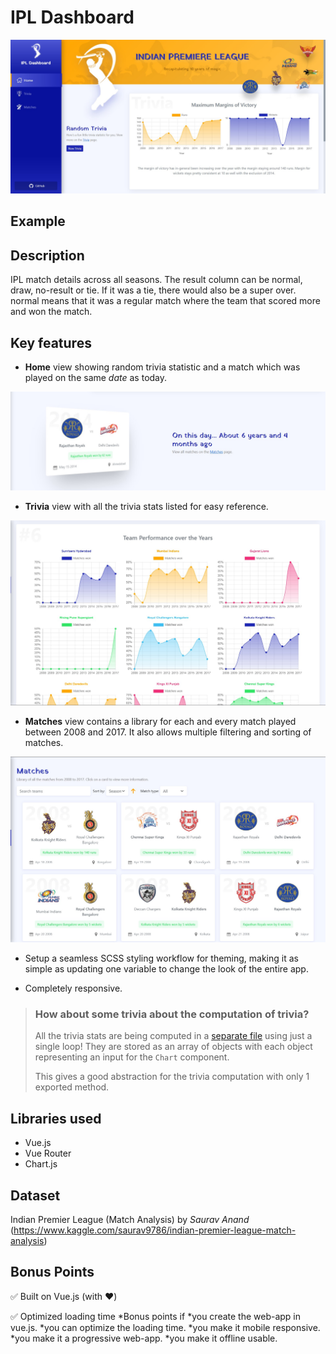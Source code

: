 
# IPL Dashboard

<img src="readme_assets/banner.jpg">

## Example


## Description

IPL match details across all seasons.
The result column can be normal, draw, no-result or tie. If it was a tie, there would also be a super over. normal means that it was a regular match where the team that scored more and won the match.


## Key features

* **Home** view showing random trivia statistic and a match which was played on the same *date* as today.
<img src="readme_assets/random-match.jpg">

* **Trivia** view with all the trivia stats listed for easy reference.
<img src="readme_assets/trivia.jpg">

* **Matches** view contains a library for each and every match played between 2008 and 2017. It also allows multiple filtering and sorting of matches.
<img src="readme_assets/matches.jpg">


* Setup a seamless SCSS styling workflow for theming, making it as simple as updating one variable to change the look of the entire app.

* Completely responsive.

>### How about some trivia about the computation of trivia?
> All the trivia stats are being computed in a [separate file](src/components/Trivia/trivia.js) using just a single loop! They are stored as an array of objects with each object representing an input for the `Chart` component.
>
> This gives a good abstraction for the trivia computation with only 1 exported method.

## Libraries used

* Vue.js
* Vue Router
* Chart.js


## Dataset

Indian Premier League (Match Analysis) by *Saurav Anand* (https://www.kaggle.com/saurav9786/indian-premier-league-match-analysis)

## Bonus Points

✅ Built on Vue.js (with ❤)

✅ Optimized loading time 
*Bonus points if
*you create the web-app in vue.js.
*you can optimize the loading time.
*you make it mobile responsive.
*you make it a progressive web-app.
*you make it offline usable.




